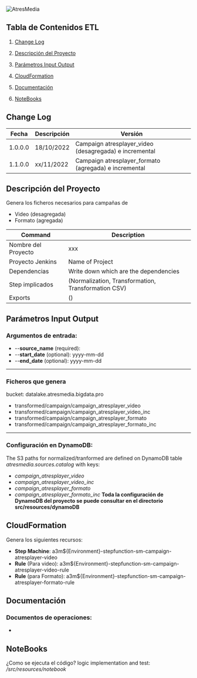 ![AtresMedia](https://www.atresmediacorporacion.com/public/img/rc-television.svg) 

## Tabla de Contenidos ETL 

1. [Change Log](change-log) 

2. [Descripción del Proyecto](#descripción-del-proyecto) 

3. [Parámetros Input Output](parámetros-input-output) 

4. [CloudFormation](#cloudformation) 

5. [Documentación](#documentación) 

6. [NoteBooks](#notebooks) 

 
## Change Log

| Fecha | Descripción | Versión |
| --- | --- |--- |
| 1.0.0.0 | 18/10/2022 | Campaign atresplayer_video (desagregada) e incremental |
| 1.1.0.0 | xx/11/2022 | Campaign atresplayer_formato (agregada) e incremental |

## Descripción del Proyecto

Genera los ficheros necesarios para campañas de
- Video (desagregada)
- Formato (agregada)

| Command | Description |
| --- | --- |
| Nombre del Proyecto | xxx |
| Proyecto Jenkins | Name of Project |
| Dependencias | Write down which are the dependencies |
| Step implicados | (Normalization, Transformation, Transformation CSV) |
| Exports | () |

## Parámetros Input Output

### Argumentos de entrada:
- --**source_name** (required):
- --**start_date** (optional): yyyy-mm-dd
- --**end_date** (optional): yyyy-mm-dd
***
### Ficheros que genera
bucket: datalake.atresmedia.bigdata.pro

- transformed/campaign/campaign_atresplayer_video
- transformed/campaign/campaign_atresplayer_video_inc
- transformed/campaign/campaign_atresplayer_formato
- transformed/campaign/campaign_atresplayer_formato_inc
***
### Configuración en DynamoDB:
The S3 paths for normalized/tranformed are defined on DynamoDB table *atresmedia.sources.catalog* with keys:
- *campaign_atresplayer_video*
- *campaign_atresplayer_video_inc*
- *campaign_atresplayer_formato*
- *campaign_atresplayer_formato_inc*
**Toda la configuración de DynamoDB del proyecto se puede consultar en el directorio src/resources/dynamoDB**

## CloudFormation
Genera los siguientes recursos:
 - **Step Machine**: a3m${Environment}-stepfunction-sm-campaign-atresplayer-video
 - **Rule** (Para video): a3m${Environment}-stepfunction-sm-campaign-atresplayer-video-rule
 - **Rule** (para Formato): a3m${Environment}-stepfunction-sm-campaign-atresplayer-formato-rule

## Documentación
### Documentos de operaciones:
- 

## NoteBooks
¿Como se ejecuta el código? 
logic implementation and test: 
 */src/resources/notebook*

